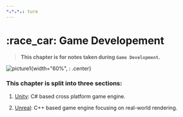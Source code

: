 ```yaml
---
ᴴₒᴴₒᴴₒ: ture
---
```


# **:race_car: Game Developement**

>**This chapter is for notes taken during `Game Development`.**

![picture1](game.gif){width="60%", : .center}

### **This chapter is split into three sections:**

1. [Unity](Unity/README.md): C# based cross platform game engine.

2. [Unreal](Unreal/README.md): C++ based game engine focusing on real-world rendering.
